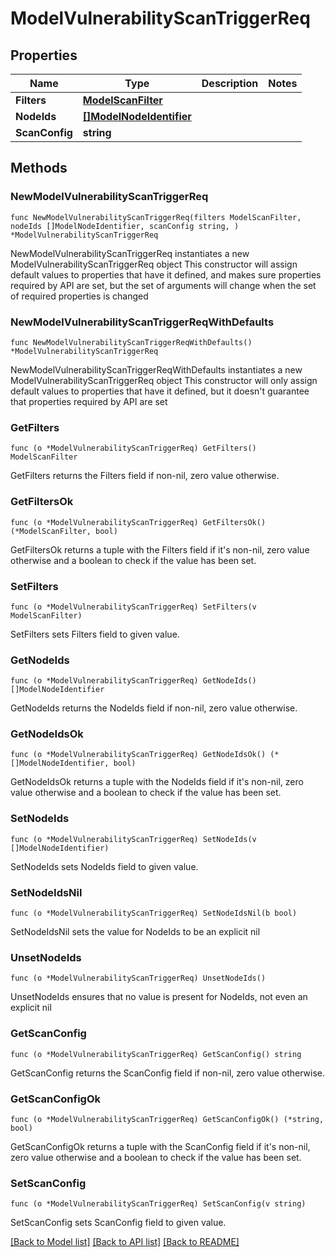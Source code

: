 # ModelVulnerabilityScanTriggerReq

## Properties

Name | Type | Description | Notes
------------ | ------------- | ------------- | -------------
**Filters** | [**ModelScanFilter**](ModelScanFilter.md) |  | 
**NodeIds** | [**[]ModelNodeIdentifier**](ModelNodeIdentifier.md) |  | 
**ScanConfig** | **string** |  | 

## Methods

### NewModelVulnerabilityScanTriggerReq

`func NewModelVulnerabilityScanTriggerReq(filters ModelScanFilter, nodeIds []ModelNodeIdentifier, scanConfig string, ) *ModelVulnerabilityScanTriggerReq`

NewModelVulnerabilityScanTriggerReq instantiates a new ModelVulnerabilityScanTriggerReq object
This constructor will assign default values to properties that have it defined,
and makes sure properties required by API are set, but the set of arguments
will change when the set of required properties is changed

### NewModelVulnerabilityScanTriggerReqWithDefaults

`func NewModelVulnerabilityScanTriggerReqWithDefaults() *ModelVulnerabilityScanTriggerReq`

NewModelVulnerabilityScanTriggerReqWithDefaults instantiates a new ModelVulnerabilityScanTriggerReq object
This constructor will only assign default values to properties that have it defined,
but it doesn't guarantee that properties required by API are set

### GetFilters

`func (o *ModelVulnerabilityScanTriggerReq) GetFilters() ModelScanFilter`

GetFilters returns the Filters field if non-nil, zero value otherwise.

### GetFiltersOk

`func (o *ModelVulnerabilityScanTriggerReq) GetFiltersOk() (*ModelScanFilter, bool)`

GetFiltersOk returns a tuple with the Filters field if it's non-nil, zero value otherwise
and a boolean to check if the value has been set.

### SetFilters

`func (o *ModelVulnerabilityScanTriggerReq) SetFilters(v ModelScanFilter)`

SetFilters sets Filters field to given value.


### GetNodeIds

`func (o *ModelVulnerabilityScanTriggerReq) GetNodeIds() []ModelNodeIdentifier`

GetNodeIds returns the NodeIds field if non-nil, zero value otherwise.

### GetNodeIdsOk

`func (o *ModelVulnerabilityScanTriggerReq) GetNodeIdsOk() (*[]ModelNodeIdentifier, bool)`

GetNodeIdsOk returns a tuple with the NodeIds field if it's non-nil, zero value otherwise
and a boolean to check if the value has been set.

### SetNodeIds

`func (o *ModelVulnerabilityScanTriggerReq) SetNodeIds(v []ModelNodeIdentifier)`

SetNodeIds sets NodeIds field to given value.


### SetNodeIdsNil

`func (o *ModelVulnerabilityScanTriggerReq) SetNodeIdsNil(b bool)`

 SetNodeIdsNil sets the value for NodeIds to be an explicit nil

### UnsetNodeIds
`func (o *ModelVulnerabilityScanTriggerReq) UnsetNodeIds()`

UnsetNodeIds ensures that no value is present for NodeIds, not even an explicit nil
### GetScanConfig

`func (o *ModelVulnerabilityScanTriggerReq) GetScanConfig() string`

GetScanConfig returns the ScanConfig field if non-nil, zero value otherwise.

### GetScanConfigOk

`func (o *ModelVulnerabilityScanTriggerReq) GetScanConfigOk() (*string, bool)`

GetScanConfigOk returns a tuple with the ScanConfig field if it's non-nil, zero value otherwise
and a boolean to check if the value has been set.

### SetScanConfig

`func (o *ModelVulnerabilityScanTriggerReq) SetScanConfig(v string)`

SetScanConfig sets ScanConfig field to given value.



[[Back to Model list]](../README.md#documentation-for-models) [[Back to API list]](../README.md#documentation-for-api-endpoints) [[Back to README]](../README.md)


